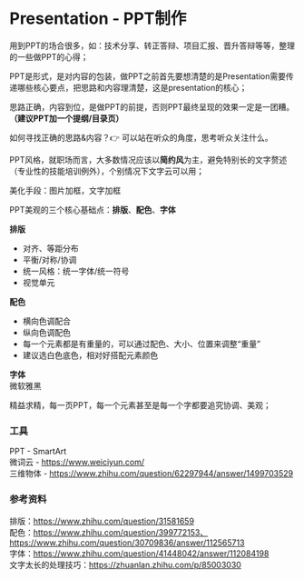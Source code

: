 Presentation - PPT制作
====
用到PPT的场合很多，如：技术分享、转正答辩、项目汇报、晋升答辩等等，整理的一些做PPT的心得；

PPT是形式，是对内容的包装，做PPT之前首先要想清楚的是Presentation需要传递哪些核心要点，把思路和内容理清楚，这是presentation的核心；

思路正确，内容到位，是做PPT的前提，否则PPT最终呈现的效果一定是一团糟。**（建议PPT加一个提纲/目录页）**

如何寻找正确的思路&内容？👉 可以站在听众的角度，思考听众关注什么。

PPT风格，就职场而言，大多数情况应该以**简约风**为主，避免特别长的文字赘述（专业性的技能培训例外），个别情况下文字云可以用；

美化手段：图片加框，文字加框

PPT美观的三个核心基础点：**排版**、**配色**、**字体**

**排版**<br>
- 对齐、等距分布
- 平衡/对称/协调
- 统一风格：统一字体/统一符号
- 视觉单元

**配色**<br>
- 横向色调配合
- 纵向色调配色
- 每一个元素都是有重量的，可以通过配色、大小、位置来调整“重量”
- 建议选白色底色，相对好搭配元素颜色

**字体**<br>
微软雅黑

精益求精，每一页PPT，每一个元素甚至是每一个字都要追究协调、美观；

### 工具
PPT - SmartArt<br>
微词云 - https://www.weiciyun.com/<br>
三维物体 - https://www.zhihu.com/question/62297944/answer/1499703529

### 参考资料
排版：https://www.zhihu.com/question/31581659 <br>
配色：https://www.zhihu.com/question/399772153、https://www.zhihu.com/question/30709836/answer/112565713<br>
字体：https://www.zhihu.com/question/41448042/answer/112084198<br>
文字太长的处理技巧：https://zhuanlan.zhihu.com/p/85003030


